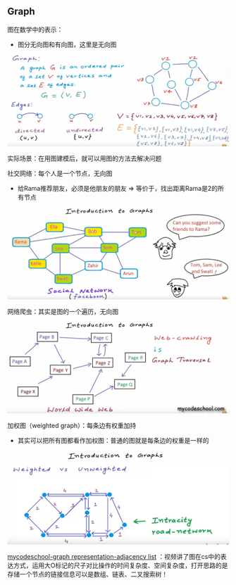 ## Graph

图在数学中的表示：

- 图分无向图和有向图，这里是无向图

![graph数学表达](/immagine/graph数学表达.png)



实际场景：在用图建模后，就可以用图的方法去解决问题

社交网络：每个人是一个节点，无向图

- 给Rama推荐朋友，必须是他朋友的朋友 => 等价于，找出距离Rama是2的所有节点

![图应用-社交网络](/immagine/图应用-社交网络.png)

网络爬虫：其实是图的一个遍历，无向图

![图应用-网络爬虫](/immagine/图应用-网络爬虫.png)



加权图（weighted graph）：每条边有权重加持

-  其实可以把所有图都看作加权图：普通的图就是每条边的权重是一样的

![加权图](/immagine/加权图.png)



[mycodeschool-graph representation-adjacency list](https://www.youtube.com/watch?v=k1wraWzqtvQ&index=10&list=PLLXdhg_r2hKA7DPDsunoDZ-Z769jWn4R8) ：视频讲了图在cs中的表达方式，运用大O标记的尺子对比操作的时间复杂度、空间复杂度，打开思路的是存储一个节点的链接信息可以是数组、链表、二叉搜索树！


